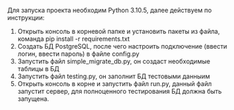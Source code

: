 Для запуска проекта необходим Python 3.10.5, далее действуем по инструкции:
1. Открыть консоль в корневой папке и установить пакеты из файла, команда pip install -r requirements.txt
2. Создать БД PostgreSQL, после чего настроить подключение (ввести логин, ввести пароль) в файле config.py
3. Запустить файл simple_migrate_db.py, он создаст необходимые таблицы в БД
4. Запустить файл testing.py, он заполнит БД тестовыми данныим
5. Открыть консоль в корне и запустить файл run.py, данный файл запустит сервер, для полноценного тестирования БД должна быть запущена.
